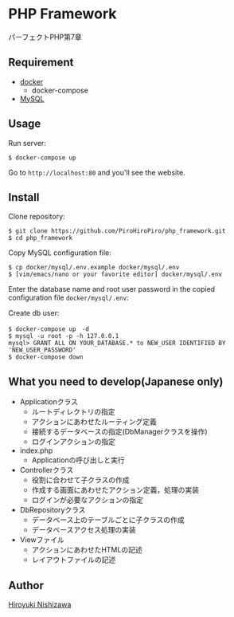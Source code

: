 # PHP Framework

パーフェクトPHP第7章

## Requirement

- [docker](https://www.docker.com/)
  - docker-compose
- [MySQL](https://www.mysql.com/)

## Usage

Run server:

```console
$ docker-compose up
```

Go to `http://localhost:80` and you'll see the website.

## Install

Clone repository:

```console
$ git clone https://github.com/PiroHiroPiro/php_framework.git
$ cd php_framework
```

Copy MySQL configuration file:

```console
$ cp docker/mysql/.env.example docker/mysql/.env
$ [vim/emacs/nano or your favorite editor] docker/mysql/.env
```

Enter the database name and root user password in the copied configuration file `docker/mysql/.env`:

Create db user:

```console:
$ docker-compose up　-d
$ mysql -u root -p -h 127.0.0.1
mysql> GRANT ALL ON YOUR_DATABASE.* to NEW_USER IDENTIFIED BY 'NEW_USER_PASSWORD'
$ docker-compose down
```

## What you need to develop(Japanese only)
- Applicationクラス
    - ルートディレクトリの指定
    - アクションにあわせたルーティング定義
    - 接続するデータベースの指定(DbManagerクラスを操作)
    - ログインアクションの指定
- index.php
    - Applicationの呼び出しと実行
- Controllerクラス
    - 役割に合わせて子クラスの作成
    - 作成する画面にあわせたアクション定義，処理の実装
    - ログインが必要なアクションの指定
- DbRepositoryクラス
    - データベース上のテーブルごとに子クラスの作成
    - データベースアクセス処理の実装
- Viewファイル
    - アクションにあわせたHTMLの記述
    - レイアウトファイルの記述

## Author

[Hiroyuki Nishizawa](https://github.com/PiroHiroPiro)
